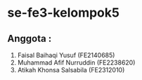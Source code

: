 # se-fe3-kelompok5

## Anggota :
1. Faisal Baihaqi Yusuf (FE2140685)
2. Muhammad Afif Nurruddin (FE2238620)
3. Atikah Khonsa Salsabila (FE2312010)
